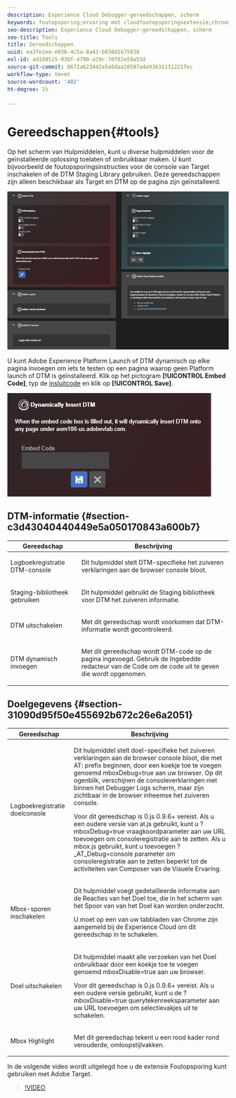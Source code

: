 ```yaml
---
description: Experience Cloud Debugger-gereedschappen, scherm
keywords: foutopsporing;ervaring met cloudfoutopsporingsextensie;chroom;extensie;gereedschappen;dtm;target
seo-description: Experience Cloud Debugger-gereedschappen, scherm
seo-title: Tools
title: Gereedschappen
uuid: ea3fe1ea-e936-4c5a-8a43-b830d1b75038
exl-id: ad108515-030f-4790-a29c-70f82e58a55d
source-git-commit: 8672a623442e5a0daa10597a4a93631131221fec
workflow-type: tm+mt
source-wordcount: '402'
ht-degree: 1%

---
```


# Gereedschappen{#tools}

Op het scherm van Hulpmiddelen, kunt u diverse hulpmiddelen voor de geïnstalleerde oplossing toelaten of onbruikbaar maken. U kunt bijvoorbeeld de foutopsporingsinstructies voor de console van Target inschakelen of de DTM Staging Library gebruiken. Deze gereedschappen zijn alleen beschikbaar als Target en DTM op de pagina zijn geïnstalleerd.

![](assets/tools.jpg)

U kunt Adobe Experience Platform Launch of DTM dynamisch op elke pagina invoegen om iets te testen op een pagina waarop geen Platform launch of DTM is geïnstalleerd. Klik op het pictogram **[!UICONTROL Embed Code]**, typ de [insluitcode](https://docs.adobe.com/content/help/en/dtm/using/client-side/deployment.html) en klik op **[!UICONTROL Save]**.

![](assets/tools-embedcode.jpg)

## DTM-informatie {#section-c3d43040440449e5a050170843a600b7}

<table id="table_04625C3319134E169A35DB74C1D1FB31"> 
 <thead> 
  <tr> 
   <th colname="col1" class="entry"> Gereedschap </th> 
   <th colname="col2" class="entry"> Beschrijving </th> 
  </tr>
 </thead>
 <tbody> 
  <tr> 
   <td colname="col1"> <p> Logboekregistratie DTM-console </p> </td> 
   <td colname="col2"> <p>Dit hulpmiddel stelt DTM-specifieke het zuiveren verklaringen aan de browser console bloot. </p> </td> 
  </tr> 
  <tr> 
   <td colname="col1"> <p>Staging-bibliotheek gebruiken </p> </td> 
   <td colname="col2"> <p>Dit hulpmiddel gebruikt de Staging bibliotheek voor DTM het zuiveren informatie. </p> </td> 
  </tr> 
  <tr> 
   <td colname="col1"> <p>DTM uitschakelen </p> </td> 
   <td colname="col2"> <p>Met dit gereedschap wordt voorkomen dat DTM-informatie wordt gecontroleerd. </p> </td> 
  </tr> 
  <tr> 
   <td colname="col1"> <p> DTM dynamisch invoegen </p> </td> 
   <td colname="col2"> <p> Met dit gereedschap wordt DTM-code op de pagina ingevoegd. Gebruik de Ingebedde redacteur van de Code om de code uit te geven die wordt opgenomen. </p> </td> 
  </tr> 
 </tbody> 
</table>

## Doelgegevens {#section-31090d95f50e455692b672c26e6a2051}

<table id="table_A71D269B49F4417599EBACA44D5CCF4F"> 
 <thead> 
  <tr> 
   <th colname="col1" class="entry"> Gereedschap </th> 
   <th colname="col2" class="entry"> Beschrijving </th> 
  </tr>
 </thead>
 <tbody> 
  <tr> 
   <td colname="col1"> <p>Logboekregistratie doelconsole </p> </td> 
   <td colname="col2"> <p>Dit hulpmiddel stelt doel-specifieke het zuiveren verklaringen aan de browser console bloot, die met <span class="codeph"> AT:</span> prefix beginnen, door een koekje toe te voegen genoemd <span class="codeph"> mboxDebug=true</span> aan uw browser. Op dit ogenblik, verschijnen de consoleverklaringen niet binnen het Debugger Logs scherm, maar zijn zichtbaar in de browser inheemse het zuiveren console. </p> <p> Voor dit gereedschap is 0.js 0.9.6+ vereist. Als u een oudere versie van at.js gebruikt, kunt u <span class="codeph"> ?mboxDebug=true</span> vraagkoordparameter aan uw URL toevoegen om consoleregistratie aan te zetten. Als u mbox.js gebruikt, kunt u <span class="codeph"> toevoegen ?_AT_Debug=console</span> parameter om consoleregistratie aan te zetten beperkt tot de activiteiten van Composer van de Visuele Ervaring. </p> </td> 
  </tr> 
  <tr> 
   <td colname="col1"> <p> Mbox-sporen inschakelen </p> </td> 
   <td colname="col2"> <p>Dit hulpmiddel voegt gedetailleerde informatie aan de Reacties van het Doel toe, die in het <span class="uicontrol"> scherm van het Spoor </span> van  van het Doel kan worden onderzocht. </p> <p> U moet op een van uw tabbladen van Chrome zijn aangemeld bij de Experience Cloud om dit gereedschap in te schakelen. </p> </td> 
  </tr> 
  <tr> 
   <td colname="col1"> <p>Doel uitschakelen </p> </td> 
   <td colname="col2"> <p>Dit hulpmiddel maakt alle verzoeken van het Doel onbruikbaar door een koekje toe te voegen genoemd <span class="codeph"> mboxDisable=true</span> aan uw browser. </p> <p> Voor dit gereedschap is 0.js 0.9.6+ vereist. Als u een oudere versie gebruikt, kunt u de <span class="codeph"> ?mboxDisable=true </span>querytekenreeksparameter aan uw URL toevoegen om selectievakjes uit te schakelen. </p> </td> 
  </tr> 
  <tr> 
   <td colname="col1"> <p> Mbox Highlight </p> </td> 
   <td colname="col2"> <p> Met dit gereedschap tekent u een rood kader rond verouderde, omloopstijlvakken. </p> </td> 
  </tr> 
 </tbody> 
</table>

In de volgende video wordt uitgelegd hoe u de extensie Foutopsporing kunt gebruiken met Adobe Target.

>[!VIDEO](https://video.tv.adobe.com/v/23115t2/)
